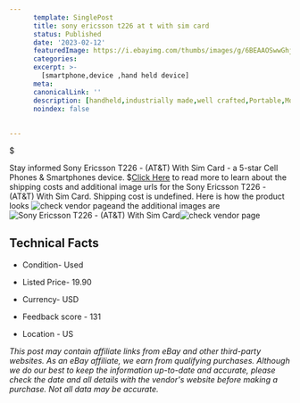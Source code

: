 ```yaml
---
      template: SinglePost
      title: sony ericsson t226 at t with sim card
      status: Published
      date: '2023-02-12'
      featuredImage: https://i.ebayimg.com/thumbs/images/g/6BEAAOSwwGhjoqDC/s-l225.jpg
      categories: 
      excerpt: >-
        [smartphone,device ,hand held device]
      meta:
      canonicalLink: ''
      description: [handheld,industrially made,well crafted,Portable,Mobile,Compact,Convenient,Lightweight,Maneuverable,Man-portable,Miniature,Carriable,Hand-held,Light,Holdable,Transportable,Mobile device,Pocket-sized,On-the-go,Wireless,Cordless,Compact size,Convenient size, smartphone,device ,hand held device]
      noindex: false
      
        
---
```

$

Stay informed Sony Ericsson T226 - (AT&T)  With Sim Card - a 5-star Cell Phones & Smartphones device.
$[Click Here](https://www.ebay.com/itm/295429929479?hash=item44c8fefa07%3Ag%3A6BEAAOSwwGhjoqDC&mkevt=1&mkcid=1&mkrid=711-53200-19255-0&campid=%253CePNCampaignId%253E&customid=%253CreferenceId%253E&toolid=10049) to read more to learn about the shipping costs and additional image urls for the Sony Ericsson T226 - (AT&T)  With Sim Card. Shipping cost is undefined. Here is how the product looks ![check vendor page](https://i.ebayimg.com/thumbs/images/g/6BEAAOSwwGhjoqDC/s-l225.jpg)and the additional images are![Sony Ericsson T226 - (AT&T)  With Sim Card](https://i.ebayimg.com/images/g/6BEAAOSwwGhjoqDC/s-l1600.jpg)![check vendor page](https://origin-galleryplus.ebayimg.com/ws/web/295429929479_2_0_1/225x225.jpg,https://origin-galleryplus.ebayimg.com/ws/web/295429929479_3_0_1/225x225.jpg,https://origin-galleryplus.ebayimg.com/ws/web/295429929479_4_0_1/225x225.jpg,https://origin-galleryplus.ebayimg.com/ws/web/295429929479_5_0_1/225x225.jpg,https://origin-galleryplus.ebayimg.com/ws/web/295429929479_6_0_1/225x225.jpg,https://origin-galleryplus.ebayimg.com/ws/web/295429929479_7_0_1/225x225.jpg,https://origin-galleryplus.ebayimg.com/ws/web/295429929479_8_0_1/225x225.jpg,https://origin-galleryplus.ebayimg.com/ws/web/295429929479_9_0_1/225x225.jpg,https://origin-galleryplus.ebayimg.com/ws/web/295429929479_10_0_1/225x225.jpg,https://origin-galleryplus.ebayimg.com/ws/web/295429929479_11_0_1/225x225.jpg)



 ## Technical Facts 



     
      

 - Condition- Used 


      

 - Listed Price- 19.90 


      

 - Currency- USD 


      

 - Feedback score - 131 


      

 - Location - US 


      
      

 *_This post may contain affiliate links from eBay and other third-party websites. As an eBay affiliate, we earn from qualifying purchases. Although we do our best to keep the information up-to-date and accurate, please check the date and all details with the vendor's website before making a purchase. Not all data may be accurate._*






